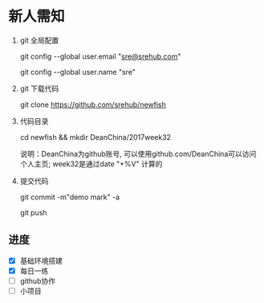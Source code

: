 # 新人需知

1. git 全局配置

   git config --global user.email "sre@srehub.com"

   git config --global user.name "sre"

2. git 下载代码

   git clone https://github.com/srehub/newfish

3. 代码目录

   cd newfish && mkdir DeanChina/2017week32

   说明：DeanChina为github账号, 可以使用github.com/DeanChina可以访问个人主页; week32是通过date "+%V" 计算的


4. 提交代码
   
   git commit -m"demo mark"  -a

   git push

## 进度
- [x] 基础环境搭建
- [x] 每日一练
- [ ] github协作
- [ ] 小项目
